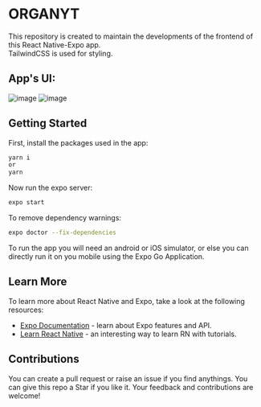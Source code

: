 # ORGANYT

This repository is created to maintain the developments of the frontend of this React Native-Expo app.<br>
TailwindCSS is used for styling.

## App's UI:
![image](https://user-images.githubusercontent.com/36597494/212535711-2c2bc8a6-92ab-43e9-89da-65b60dc7306c.png)
![image](https://user-images.githubusercontent.com/36597494/212535746-64f996ae-364f-481b-9d0d-46efb634f8cf.png)

## Getting Started

First, install the packages used in the app:

```bash
yarn i
or
yarn
```
Now run the expo server:

```bash
expo start
```

To remove dependency warnings:

```bash
expo doctor --fix-dependencies
```

To run the app you will need an android or iOS simulator, or else you can directly run it on you mobile using the Expo Go Application.

## Learn More

To learn more about React Native and Expo, take a look at the following resources:

- [Expo Documentation](https://docs.expo.dev/) - learn about Expo features and API.
- [Learn React Native](https://reactnative.dev/docs/getting-started) - an interesting way to learn RN with tutorials.

## Contributions

You can create a pull request or raise an issue if you find anythings.
You can give this repo a Star if you like it.
Your feedback and contributions are welcome!
